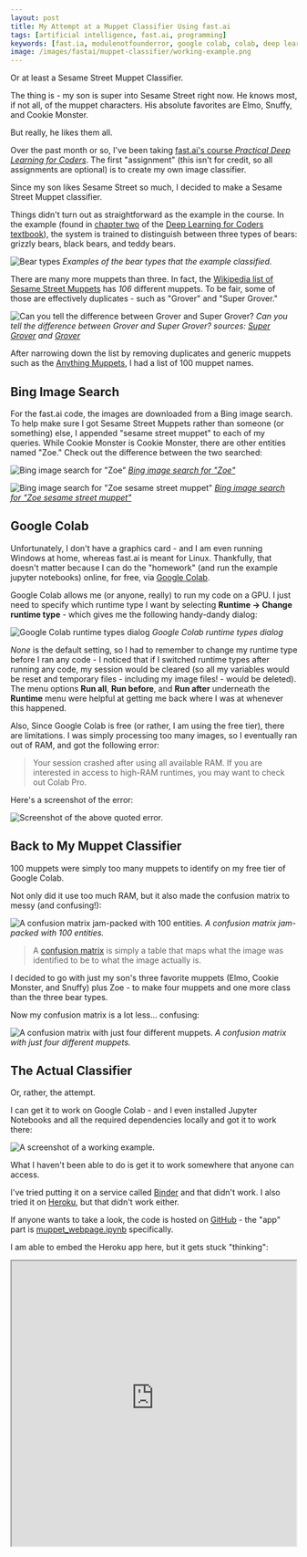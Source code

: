 ```yaml
---
layout: post
title: My Attempt at a Muppet Classifier Using fast.ai
tags: [artificial intelligence, fast.ai, programming]
keywords: [fast.ia, modulenotfounderror, google colab, colab, deep learning, google drive]
image: /images/fastai/muppet-classifier/working-example.png
---
```


Or at least a Sesame Street Muppet Classifier.

The thing is - my son is super into Sesame Street right now. He knows most, if not all, of the muppet characters. His absolute favorites are Elmo, Snuffy, and Cookie Monster.

But really, he likes them all.

Over the past month or so, I've been taking [fast.ai's course *Practical Deep Learning for Coders*](https://course.fast.ai/). The first "assignment" (this isn't for credit, so all assignments are optional) is to create my own image classifier.

Since my son likes Sesame Street so much, I decided to make a Sesame Street Muppet classifier.

Things didn't turn out as straightforward as the example in the course. In the example (found in [chapter two](https://github.com/fastai/fastbook/blob/master/02_production.ipynb
) of the [Deep Learning for Coders textbook](https://www.amazon.com/Deep-Learning-Coders-fastai-PyTorch/dp/1492045527/?tag=hendrixjoseph-20)), the system is trained to distinguish between three types of bears: grizzly bears, black bears, and teddy bears.

![Bear types](/images/fastai/muppet-classifier/bear-types.png)
*Examples of the bear types that the example classified.*

There are many more muppets than three. In fact, the [Wikipedia list of Sesame Street Muppets](https://en.wikipedia.org/wiki/List_of_Sesame_Street_Muppets) has *106* different muppets. To be fair, some of those are effectively duplicates - such as "Grover" and "Super Grover."

![Can you tell the difference between Grover and Super Grover?](/images/fastai/muppet-classifier/grover.png)
*Can you tell the difference between Grover and Super Grover? sources: [Super Grover](https://muppet.fandom.com/wiki/Super_Grover) and [Grover](https://muppet.fandom.com/wiki/Grover)*

After narrowing down the list by removing duplicates and generic muppets such as the [Anything Muppets](https://muppet.fandom.com/wiki/Anything_Muppets), I had a list of 100 muppet names.

## Bing Image Search

For the fast.ai code, the images are downloaded from a Bing image search. To help make sure I got Sesame Street Muppets rather than someone (or something) else, I appended "sesame street muppet" to each of my queries. While Cookie Monster is Cookie Monster, there are other entities named "Zoe." Check out the difference between the two searched:

![Bing image search for "Zoe"](/images/fastai/muppet-classifier/bing-image-search-for-zoe.png)
*[Bing image search for "Zoe"](https://www.bing.com/images/search?q=zoe)*

![Bing image search for "Zoe sesame street muppet"](/images/fastai/muppet-classifier/bing-image-search-for-zoe-sesame-street-muppet.png)
*[Bing image search for "Zoe sesame street muppet"](https://www.bing.com/images/search?q=zoe%20sesame%20street%20muppet)*

## Google Colab

Unfortunately, I don't have a graphics card - and I am even running Windows at home, whereas fast.ai is meant for Linux. Thankfully, that doesn't matter because I can do the "homework" (and run the example jupyter notebooks) online, for free, via [Google Colab](https://colab.research.google.com/).

Google Colab allows me (or anyone, really) to run my code on a GPU. I just need to specify which runtime type I want by selecting **Runtime -> Change runtime type** - which gives me the following handy-dandy dialog:

![Google Colab runtime types dialog](/images/fastai/muppet-classifier/google-colab-runtime-types-dialog.png)
*Google Colab runtime types dialog*

*None* is the default setting, so I had to remember to change my runtime type before I ran any code - I noticed that if I switched runtime types after running any code, my session would be cleared (so all my variables would be reset and temporary files - including my image files! - would be deleted). The menu options **Run all**, **Run before**, and **Run after** underneath the **Runtime** menu were helpful at getting me back where I was at whenever this happened.

Also, Since Google Colab is free (or rather, I am using the free tier), there are limitations. I was simply processing too many images, so I eventually ran out of RAM, and got the following error:

> Your session crashed after using all available RAM. If you are interested in access to high-RAM runtimes, you may want to check out Colab Pro.

Here's a screenshot of the error:

![Screenshot of the above quoted error.](/images/fastai/muppet-classifier/ram-crashed-message.png)

## Back to My Muppet Classifier

100 muppets were simply too many muppets to identify on my free tier of Google Colab.

Not only did it use too much RAM, but it also made the confusion matrix to messy (and confusing!):

![A confusion matrix jam-packed with 100 entities.](/images/fastai/muppet-classifier/messy-confusion-matrix.png)
*A confusion matrix jam-packed with 100 entities.*

> A [confusion matrix](https://en.wikipedia.org/wiki/Confusion_matrix) is simply a table that maps what the image was identified to be to what the image actually is.

I decided to go with just my son's three favorite muppets (Elmo, Cookie Monster, and Snuffy) plus Zoe - to make four muppets and one more class than the three bear types.

Now my confusion matrix is a lot less... confusing:

![A confusion matrix with just four different muppets.](/images/fastai/muppet-classifier/four-muppet-confusion-matrix.png)
*A confusion matrix with just four different muppets.*

## The Actual Classifier

Or, rather, the attempt.

I can get it to work on Google Colab - and I even installed Jupyter Notebooks and all the required dependencies locally and got it to work there:

![A screenshot of a working example.](/images/fastai/muppet-classifier/working-example.png)

What I haven't been able to do is get it to work somewhere that anyone can access.

I've tried putting it on a service called [Binder](https://mybinder.org/v2/gh/hendrixjoseph/muppet-classifier/HEAD?urlpath=%2Fvoila%2Frender%2Fmuppet_webpage.ipynb) and that didn't work. I also tried it on [Heroku](https://muppet-classifier.herokuapp.com/), but that didn't work either.

If anyone wants to take a look, the code is hosted on [GitHub](https://github.com/hendrixjoseph/muppet-classifier) - the "app" part is [muppet_webpage.ipynb](https://github.com/hendrixjoseph/muppet-classifier/blob/master/muppet_webpage.ipynb) specifically.

I am able to embed the Heroku app here, but it gets stuck "thinking":

<iframe src="https://muppet-classifier.herokuapp.com/" height="500" width="500" title="Muppet Classifier on Heroku" class="fancy-border"></iframe>